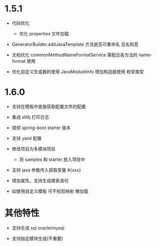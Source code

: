 # 1.5.1
- 代码优化
    - 优化 properties 文件加载

- GeneratorBuilder.addJavaTemplate 方法是否可重命名 见名知意

- 文档优化
    commonMethodNameFormatService 需配合各方法的 name-format 使用

- 优化自定义生成器的使用 JavaModuleInfo 增加构造器使用 枚举类型

# 1.6.0
- 支持在模板中直接获取配置文件的配置
- 集成 slf4j 打印日志

- 提供 spring-boot starter 版本
- 支持 yaml 配置
- 修改项目为多模块项目
    - 将 samples 和 starter 放入项目中
    
- 支持 java 参数传入获取变量 #{xxx}
- 增加属性，支持生成建表语句
- 如使用自定义模板 可不校验映射 懒加载


# 其他特性
- 支持生成 sql  oracle/mysql

- 支持指定模块生成(不重要)
